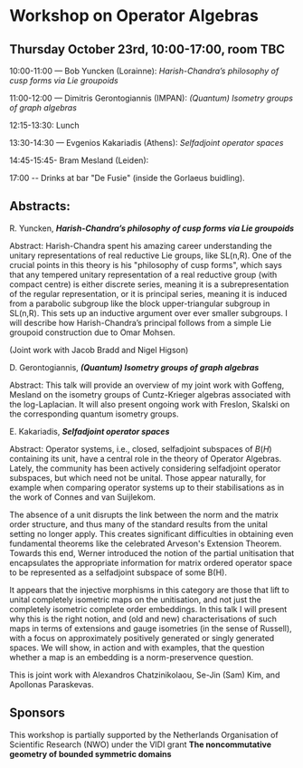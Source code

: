  <script src="https://cdn.mathjax.org/mathjax/latest/MathJax.js?config=TeX-AMS-MML_HTMLorMML" type="text/javascript"></script> <script type="text/x-mathjax-config"> MathJax.Hub.Config({ tex2jax: { skipTags: ['script', 'noscript', 'style', 'textarea', 'pre'], inlineMath: [['$','$']] } }); </script>

# Workshop on Operator Algebras

## Thursday October 23rd, 10:00-17:00, room TBC

10:00-11:00 — Bob Yuncken (Lorainne): _Harish-Chandra’s philosophy of cusp forms via Lie groupoids_

11:00-12:00 — Dimitris Gerontogiannis (IMPAN): _(Quantum) Isometry groups of graph algebras_

12:15-13:30: Lunch

13:30-14:30 — Evgenios Kakariadis (Athens): _Selfadjoint operator spaces_


14:45-15:45-  Bram Mesland (Leiden):


17:00 -- Drinks at bar "De Fusie" (inside the Gorlaeus buidling).

## Abstracts:

R. Yuncken, ___Harish-Chandra’s philosophy of cusp forms via Lie groupoids___

Abstract: Harish-Chandra spent his amazing career understanding the unitary representations of real reductive Lie groups, like SL(n,R).  One of the crucial points in this theory is his "philosophy of cusp forms", which says that any tempered unitary representation of a real reductive group (with compact centre) is either discrete series, meaning it is a subrepresentation of the regular representation, or it is principal series, meaning it is induced from a parabolic subgroup like the block upper-triangular subgroup in SL(n,R).  This sets up an inductive argument over ever smaller subgroups.  I will describe how Harish-Chandra’s principal follows from a simple Lie groupoid construction due to Omar Mohsen.

(Joint work with Jacob Bradd and Nigel Higson)

D. Gerontogiannis, ___(Quantum) Isometry groups of graph algebras___

Abstract: This talk will provide an overview of my joint work with Goffeng, Mesland on the isometry groups of Cuntz-Krieger algebras associated with the log-Laplacian. It will also present ongoing work with Freslon, Skalski on the corresponding quantum isometry groups.

E. Kakariadis, ___Selfadjoint operator spaces___

Abstract: Operator systems, i.e., closed, selfadjoint subspaces of $B(H)$
containing its unit, have a central role in the theory of Operator
Algebras. Lately, the community has been actively considering selfadjoint
operator subspaces, but which need not be unital. Those appear naturally,
for example when comparing operator systems up to their stabilisations as
in the work of Connes and van Suijlekom.

The absence of a unit disrupts the link between the norm and the matrix
order structure, and thus many of the standard results from the unital
setting no longer apply. This creates significant difficulties in
obtaining even fundamental theorems like the celebrated Arveson's
Extension Theorem. Towards this end, Werner introduced the notion of the
partial unitisation that encapsulates the appropriate information for
matrix ordered operator space to be represented as a selfadjoint subspace
of some B(H).

It appears that the injective morphisms in this category are those that
lift to unital completely isometric maps on the unitisation, and not just
the completely isometric complete order embeddings. In this talk I will
present why this is the right notion, and (old and new) characterisations
of such maps in terms of extensions and gauge isometries (in the sense of
Russell), with a focus on approximately positively generated or singly
generated spaces. We will show, in action and with examples, that the
question whether a map is an embedding is a norm-preservence question.

This is joint work with Alexandros Chatzinikolaou, Se-Jin (Sam) Kim, and
Apollonas Paraskevas.



## Sponsors

This workshop is partially supported by the Netherlands Organisation of Scientific Research (NWO) under the VIDI grant __The noncommutative geometry of bounded symmetric domains__

